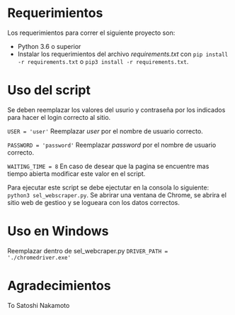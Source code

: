 # Requerimientos

Los requerimientos para correr el siguiente proyecto son:
- Python 3.6 o superior
- Instalar los requerimientos del archivo _requirements.txt_ con `pip install -r requirements.txt` o `pip3 install -r requirements.txt`.


# Uso del script

Se deben reemplazar los valores del usurio y contraseña por los indicados para hacer el login correcto al sitio.  

`USER = 'user'` 
Reemplazar _user_ por el nombre de usuario correcto.

`PASSWORD = 'password'` 
Reemplazar _password_ por el nombre de usuario correcto.

`WAITING_TIME = 8` 
En caso de desear que la pagina se encuentre mas tiempo abierta modificar este valor en el script.

Para ejecutar este script se debe ejectutar en la consola lo siguiente:
`python3 sel_webscraper.py`.
Se abrirar una ventana de Chrome, se abrira el sitio web de gestioo y se logueara con los datos correctos. 

# Uso en Windows

Reemplazar dentro de sel_webcraper.py `DRIVER_PATH = './chromedriver.exe'`


# Agradecimientos
To Satoshi Nakamoto
